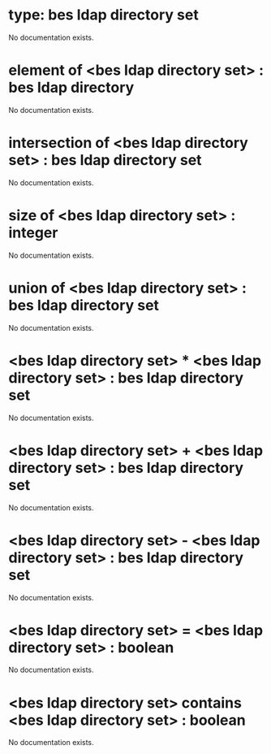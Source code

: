 # type: bes ldap directory set

No documentation exists.

# element of &lt;bes ldap directory set&gt; : bes ldap directory

No documentation exists.

# intersection of &lt;bes ldap directory set&gt; : bes ldap directory set

No documentation exists.

# size of &lt;bes ldap directory set&gt; : integer

No documentation exists.

# union of &lt;bes ldap directory set&gt; : bes ldap directory set

No documentation exists.

# &lt;bes ldap directory set&gt; * &lt;bes ldap directory set&gt; : bes ldap directory set

No documentation exists.

# &lt;bes ldap directory set&gt; + &lt;bes ldap directory set&gt; : bes ldap directory set

No documentation exists.

# &lt;bes ldap directory set&gt; - &lt;bes ldap directory set&gt; : bes ldap directory set

No documentation exists.

# &lt;bes ldap directory set&gt; = &lt;bes ldap directory set&gt; : boolean

No documentation exists.

# &lt;bes ldap directory set&gt; contains &lt;bes ldap directory set&gt; : boolean

No documentation exists.
